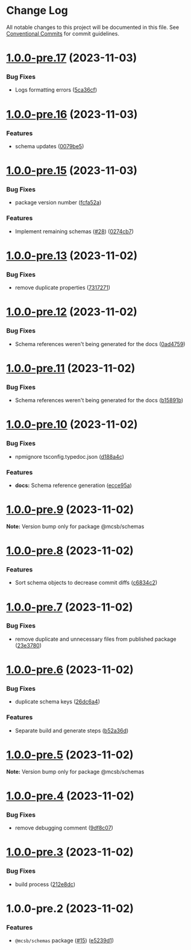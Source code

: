 # Change Log

All notable changes to this project will be documented in this file.
See [Conventional Commits](https://conventionalcommits.org) for commit guidelines.

# [1.0.0-pre.17](https://github.com/robere2/starboard/compare/@mcsb/schemas@1.0.0-pre.16...@mcsb/schemas@1.0.0-pre.17) (2023-11-03)

### Bug Fixes

- Logs formatting errors ([5ca36cf](https://github.com/robere2/starboard/commit/5ca36cf1b233e50d8545f6ba7bf4c054c32eb86d))

# [1.0.0-pre.16](https://github.com/robere2/starboard/compare/@mcsb/schemas@1.0.0-pre.15...@mcsb/schemas@1.0.0-pre.16) (2023-11-03)

### Features

- schema updates ([0079be5](https://github.com/robere2/starboard/commit/0079be599496b704436068e2a9c56ef682c38887))

# [1.0.0-pre.15](https://github.com/robere2/starboard/compare/@mcsb/schemas@1.0.0-pre.13...@mcsb/schemas@1.0.0-pre.15) (2023-11-03)

### Bug Fixes

- package version number ([fcfa52a](https://github.com/robere2/starboard/commit/fcfa52a5ae0e004e34c0f429275ca3fecc52644b))

### Features

- Implement remaining schemas ([#28](https://github.com/robere2/starboard/issues/28)) ([0274cb7](https://github.com/robere2/starboard/commit/0274cb775003d6262875a831830aacc736558a1a))

# [1.0.0-pre.13](https://github.com/robere2/starboard/compare/@mcsb/schemas@1.0.0-pre.12...@mcsb/schemas@1.0.0-pre.13) (2023-11-02)

### Bug Fixes

- remove duplicate properties ([7317271](https://github.com/robere2/starboard/commit/7317271908fc4158be1ca9bf557176ddbdde7e70))

# [1.0.0-pre.12](https://github.com/robere2/starboard/compare/@mcsb/schemas@1.0.0-pre.11...@mcsb/schemas@1.0.0-pre.12) (2023-11-02)

### Bug Fixes

- Schema references weren't being generated for the docs ([0ad4759](https://github.com/robere2/starboard/commit/0ad47592fa1338b79166af736c85e7e6ce639c52))

# [1.0.0-pre.11](https://github.com/robere2/starboard/compare/@mcsb/schemas@1.0.0-pre.10...@mcsb/schemas@1.0.0-pre.11) (2023-11-02)

### Bug Fixes

- Schema references weren't being generated for the docs ([b15891b](https://github.com/robere2/starboard/commit/b15891b7d25458eb17ae2d7fff837bdd5f9b0a4f))

# [1.0.0-pre.10](https://github.com/robere2/starboard/compare/@mcsb/schemas@1.0.0-pre.9...@mcsb/schemas@1.0.0-pre.10) (2023-11-02)

### Bug Fixes

- npmignore tsconfig.typedoc.json ([d188a4c](https://github.com/robere2/starboard/commit/d188a4c12a86d4ee6c4eb9d8df68c2cb7cc253fb))

### Features

- **docs:** Schema reference generation ([ecce95a](https://github.com/robere2/starboard/commit/ecce95a3233bb7ba1ad75376d421b2f5a249f326))

# [1.0.0-pre.9](https://github.com/robere2/starboard/compare/@mcsb/schemas@1.0.0-pre.8...@mcsb/schemas@1.0.0-pre.9) (2023-11-02)

**Note:** Version bump only for package @mcsb/schemas

# [1.0.0-pre.8](https://github.com/robere2/starboard/compare/@mcsb/schemas@1.0.0-pre.7...@mcsb/schemas@1.0.0-pre.8) (2023-11-02)

### Features

- Sort schema objects to decrease commit diffs ([c6834c2](https://github.com/robere2/starboard/commit/c6834c24a766673647be6ef67e3df7174f525bd7))

# [1.0.0-pre.7](https://github.com/robere2/starboard/compare/@mcsb/schemas@1.0.0-pre.6...@mcsb/schemas@1.0.0-pre.7) (2023-11-02)

### Bug Fixes

- remove duplicate and unnecessary files from published package ([23e3780](https://github.com/robere2/starboard/commit/23e37802311edd131535901c6feb6448657a1243))

# [1.0.0-pre.6](https://github.com/robere2/starboard/compare/@mcsb/schemas@1.0.0-pre.5...@mcsb/schemas@1.0.0-pre.6) (2023-11-02)

### Bug Fixes

- duplicate schema keys ([26dc6a4](https://github.com/robere2/starboard/commit/26dc6a4d918af30629ec6e312b4603ffcaa47e46))

### Features

- Separate build and generate steps ([b52a36d](https://github.com/robere2/starboard/commit/b52a36d07f1be0bc344ef6f24a388dc5c5ed4209))

# [1.0.0-pre.5](https://github.com/robere2/starboard/compare/@mcsb/schemas@1.0.0-pre.4...@mcsb/schemas@1.0.0-pre.5) (2023-11-02)

**Note:** Version bump only for package @mcsb/schemas

# [1.0.0-pre.4](https://github.com/robere2/starboard/compare/@mcsb/schemas@1.0.0-pre.3...@mcsb/schemas@1.0.0-pre.4) (2023-11-02)

### Bug Fixes

- remove debugging comment ([9df8c07](https://github.com/robere2/starboard/commit/9df8c0772cc5776ba1f83066a2f52be6eaa4b606))

# [1.0.0-pre.3](https://github.com/robere2/starboard/compare/@mcsb/schemas@1.0.0-pre.2...@mcsb/schemas@1.0.0-pre.3) (2023-11-02)

### Bug Fixes

- build process ([212e8dc](https://github.com/robere2/starboard/commit/212e8dc72eb936d0d535010b77719b4094d72661))

# 1.0.0-pre.2 (2023-11-02)

### Features

- `@mcsb/schemas` package ([#15](https://github.com/robere2/starboard/issues/15)) ([e5239d1](https://github.com/robere2/starboard/commit/e5239d12e3dc7296f2c56bc627d5f28c94690ecf))
